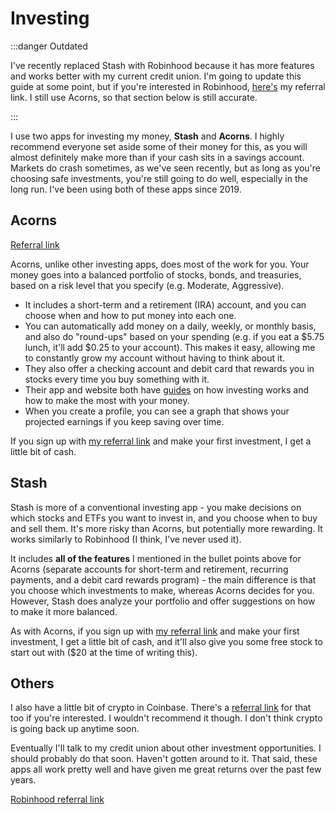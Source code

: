 # Investing
:::danger Outdated

I've recently replaced Stash with Robinhood because it has more features and works better with my current credit union. I'm going to update this guide at some point, but if you're interested in Robinhood, [here's](https://join.robinhood.com/eliasj-0bca6b6) my referral link. I still use Acorns, so that section below is still accurate.

:::

I use two apps for investing my money, **Stash** and **Acorns**. I highly recommend everyone set aside some of their money for this, as you will almost definitely make more than if your cash sits in a savings account. Markets do crash sometimes, as we've seen recently, but as long as you're choosing safe investments, you're still going to do well, especially in the long run. I've been using both of these apps since 2019.

## Acorns

[Referral link](https://share.acorns.com/ejthedj0)

Acorns, unlike other investing apps, does most of the work for you. Your money goes into a balanced portfolio of stocks, bonds, and treasuries, based on a risk level that you specify (e.g. Moderate, Aggressive). 
- It includes a short-term and a retirement (IRA) account, and you can choose when and how to put money into each one.
- You can automatically add money on a daily, weekly, or monthly basis, and also do "round-ups" based on your spending (e.g. if you eat a $5.75 lunch, it'll add $0.25 to your account). This makes it easy, allowing me to constantly grow my account without having to think about it.
- They also offer a checking account and debit card that rewards you in stocks every time you buy something with it.
- Their app and website both have [guides](https://www.acorns.com/money-basics/) on how investing works and how to make the most with your money.
- When you create a profile, you can see a graph that shows your projected earnings if you keep saving over time.

If you sign up with [my referral link](https://share.acorns.com/ejthedj0) and make your first investment, I get a little bit of cash.

## Stash

Stash is more of a conventional investing app - you make decisions on which stocks and ETFs you want to invest in, and you choose when to buy and sell them. It's more risky than Acorns, but potentially more rewarding. It works similarly to Robinhood (I think, I've never used it).

It includes **all of the features** I mentioned in the bullet points above for Acorns (separate accounts for short-term and retirement, recurring payments, and a debit card rewards program) - the main difference is that you choose which investments to make, whereas Acorns decides for you. However, Stash does analyze your portfolio and offer suggestions on how to make it more balanced.

As with Acorns, if you sign up with [my referral link](https://get.stash.com/eliasux2l6) and make your first investment, I get a little bit of cash, and it'll also give you some free stock to start out with ($20 at the time of writing this).

## Others
I also have a little bit of crypto in Coinbase. There's a [referral link](https://get.stash.com/eliasux2l6) for that too if you're interested. I wouldn't recommend it though. I don't think crypto is going back up anytime soon.

Eventually I'll talk to my credit union about other investment opportunities. I should probably do that soon. Haven't gotten around to it. That said, these apps all work pretty well and have given me great returns over the past few years.


[Robinhood referral link](https://join.robinhood.com/eliasj-0bca6b6)